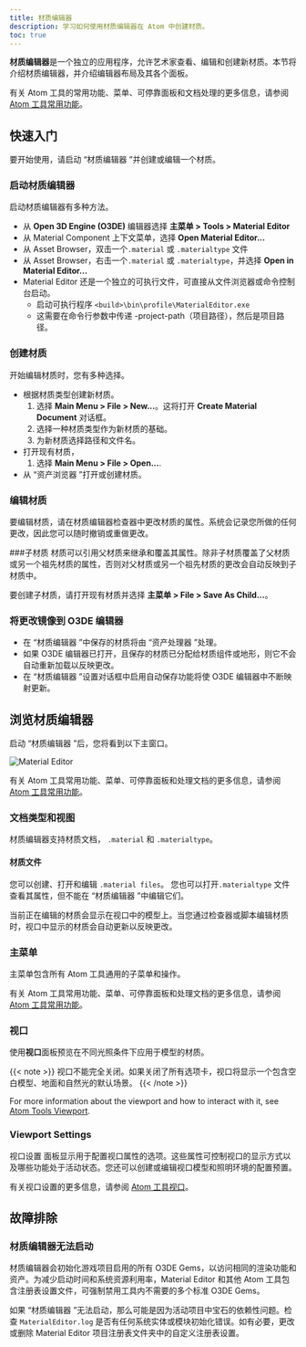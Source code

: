 ```yaml
---
title: 材质编辑器
description: 学习如何使用材质编辑器在 Atom 中创建材质。
toc: true
---
```


**材质编辑器**是一个独立的应用程序，允许艺术家查看、编辑和创建新材质。本节将介绍材质编辑器，并介绍编辑器布局及其各个面板。

有关 Atom 工具的常用功能、菜单、可停靠面板和文档处理的更多信息，请参阅 [Atom 工具常用功能](/docs/atom-guide/look-dev/tools/atom-tools-common-features/)。

## 快速入门
要开始使用，请启动 “材质编辑器 ”并创建或编辑一个材质。

### 启动材质编辑器
启动材质编辑器有多种方法。
- 从 **Open 3D Engine (O3DE)** 编辑器选择 **主菜单 > Tools > Material Editor**
- 从 Material Component 上下文菜单，选择 **Open Material Editor...**
- 从 Asset Browser，双击一个`.material` 或 `.materialtype` 文件
- 从 Asset Browser，右击一个`.material` 或 `.materialtype`，并选择 **Open in Material Editor...** 
- Material Editor 还是一个独立的可执行文件，可直接从文件浏览器或命令控制台启动。
  - 启动可执行程序 `<build>\bin\profile\MaterialEditor.exe`
  - 这需要在命令行参数中传递 -project-path（项目路径），然后是项目路径。

### 创建材质
开始编辑材质时，您有多种选择。
- 根据材质类型创建新材质。
  1. 选择 **Main Menu > File > New...**。这将打开 **Create Material Document** 对话框。
  2. 选择一种材质类型作为新材质的基础。
  3. 为新材质选择路径和文件名。
- 打开现有材质，
  1. 选择 **Main Menu > File > Open...**.
- 从 “资产浏览器 ”打开或创建材质。

### 编辑材质
要编辑材质，请在材质编辑器检查器中更改材质的属性。系统会记录您所做的任何更改，因此您可以随时撤销或重做更改。

###子材质
材质可以引用父材质来继承和覆盖其属性。除非子材质覆盖了父材质或另一个祖先材质的属性，否则对父材质或另一个祖先材质的更改会自动反映到子材质中。

要创建子材质，请打开现有材质并选择 **主菜单 > File > Save As Child...**。 

### 将更改镜像到 O3DE 编辑器
- 在 “材质编辑器 ”中保存的材质将由 “资产处理器 ”处理。
- 如果 O3DE 编辑器已打开，且保存的材质已分配给材质组件或地形，则它不会自动重新加载以反映更改。
- 在 “材质编辑器 ”设置对话框中启用自动保存功能将使 O3DE 编辑器中不断映射更新。

## 浏览材质编辑器
启动 “材质编辑器 ”后，您将看到以下主窗口。

![Material Editor](/images/atom-guide/tools/material-editor.jpg)

有关 Atom 工具常用功能、菜单、可停靠面板和处理文档的更多信息，请参阅 [Atom 工具常用功能](/docs/atom-guide/look-dev/tools/atom-tools-common-features/)。 

### 文档类型和视图
材质编辑器支持材质文档， `.material` 和 `.materialtype`。 

#### 材质文件
您可以创建、打开和编辑 `.material files`。 您也可以打开`.materialtype` 文件查看其属性，但不能在 “材质编辑器 ”中编辑它们。

当前正在编辑的材质会显示在视口中的模型上。当您通过检查器或脚本编辑材质时，视口中显示的材质会自动更新以反映更改。

### 主菜单
主菜单包含所有 Atom 工具通用的子菜单和操作。

有关 Atom 工具常用功能、菜单、可停靠面板和处理文档的更多信息，请参阅 [Atom 工具常用功能](/docs/atom-guide/look-dev/tools/atom-tools-common-features/)。

### 视口
使用**视口**面板预览在不同光照条件下应用于模型的材质。

{{< note >}}
视口不能完全关闭。如果关闭了所有选项卡，视口将显示一个包含空白模型、地面和自然光的默认场景。
{{< /note >}}

For more information about the viewport and how to interact with it, see [Atom Tools Viewport](/docs/atom-guide/look-dev/tools/atom-tools-viewport/).  

### Viewport Settings
视口设置 面板显示用于配置视口属性的选项。这些属性可控制视口的显示方式以及哪些功能处于活动状态。您还可以创建或编辑视口模型和照明环境的配置预置。

有关视口设置的更多信息，请参阅 [Atom 工具视口](/docs/atom-guide/look-dev/tools/atom-tools-viewport/)。

## 故障排除
### 材质编辑器无法启动
材质编辑器会初始化游戏项目启用的所有 O3DE Gems，以访问相同的渲染功能和资产。为减少启动时间和系统资源利用率，Material Editor 和其他 Atom 工具包含注册表设置文件，可强制禁用工具内不需要的多个标准 O3DE Gems。

如果 “材质编辑器 ”无法启动，那么可能是因为活动项目中宝石的依赖性问题。检查 `MaterialEditor.log` 是否有任何系统实体或模块初始化错误。如有必要，更改或删除 Material Editor 项目注册表文件夹中的自定义注册表设置。
